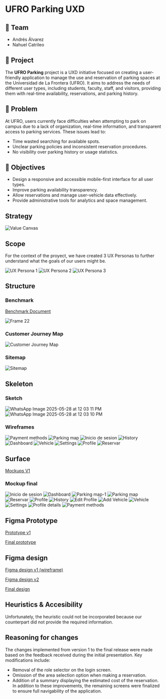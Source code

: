 # UFRO Parking UXD

## 👥 Team

- Andrés Álvarez
- Nahuel Catrileo

## 📱 Project

The **UFRO Parking** project is a UXD initiative focused on creating a user-friendly application to manage the use and reservation of parking spaces at the Universidad de La Frontera (UFRO). It aims to address the needs of different user types, including students, faculty, staff, and visitors, providing them with real-time availability, reservations, and parking history.

## 📌 Problem

At UFRO, users currently face difficulties when attempting to park on campus due to a lack of organization, real-time information, and transparent access to parking services. These issues lead to:

- Time wasted searching for available spots.
- Unclear parking policies and inconsistent reservation procedures.
- No visibility over parking history or usage statistics.

## 🎯 Objectives

- Design a responsive and accessible mobile-first interface for all user types.
- Improve parking availability transparency.
- Allow reservations and manage user-vehicle data effectively.
- Provide administrative tools for analytics and space management.

## Strategy
![Value Canvas](https://github.com/user-attachments/assets/9d1c3ce4-8adb-4c47-8a41-b6571ea13d40)

## Scope
For the context of the proyect, we have created 3 UX Personas to further understand what the goals of our users might be.

![UX Persona 1](https://github.com/user-attachments/assets/0effe138-e61c-4aba-9e4c-762e1a8eb952)
![UX Persona 2](https://github.com/user-attachments/assets/a242c078-ac9d-44ff-9635-0e1d222a7875)
![UX Persona 3](https://github.com/user-attachments/assets/77b59717-b943-4d75-8eeb-92c585b80ad0)

## Structure
### Benchmark
[Benchmark Document](https://github.com/andres-alvarez19/estacionamiento-ufro/blob/main/Brenchmark/Benchmark.md)

![Frame 22](https://github.com/user-attachments/assets/a602574e-b675-46a7-af9e-30522da95b01)

### Customer Journey Map

![Customer Journey Map](https://github.com/user-attachments/assets/c4e3d9cf-d491-437d-849a-5c190fe414f2)

### Sitemap

![Sitemap](https://github.com/user-attachments/assets/3dbaa369-bbce-49d5-876c-9eebc0eebf5e)

## Skeleton

### Sketch
![WhatsApp Image 2025-05-28 at 12 03 11 PM](https://github.com/user-attachments/assets/6e1a42fa-2c1d-41b7-b12f-ef04cdcfc03d)
![WhatsApp Image 2025-05-28 at 12 03 10 PM](https://github.com/user-attachments/assets/ae7f9a0c-bd08-4a29-9c7f-9acd82fef59b)

### Wireframes

![Payment methods](https://github.com/user-attachments/assets/8ed9ae9d-a041-42e9-93d0-3eeffb510863)
![Parking map](https://github.com/user-attachments/assets/626fc217-12d2-49cc-b4fc-64a2508a23b3)
![Inicio de sesion](https://github.com/user-attachments/assets/d88ec4df-76f9-4b34-b694-952f355c5c63)
![History](https://github.com/user-attachments/assets/2652463a-97d0-4b5c-a783-894410bc5883)
![Dashboard](https://github.com/user-attachments/assets/223ea867-1b63-49f3-9014-fdcab1cf1aa0)
![Vehicle](https://github.com/user-attachments/assets/8e57d150-d6a4-4c98-a2d1-25823a88c0a6)
![Settings](https://github.com/user-attachments/assets/0ff23741-f675-41ae-9a49-2c5581d0f8a3)
![Profile](https://github.com/user-attachments/assets/f8a8e800-3695-4c65-a66f-f17079d8579b)
![Reservar](https://github.com/user-attachments/assets/265585d4-a87a-43bb-930c-31511f301a88)


## Surface
[Mockups V1](https://github.com/andres-alvarez19/estacionamiento-ufro/blob/main/deliverables/Mockups/mockups.md)

### Mockup final

![Inicio de sesion](https://github.com/user-attachments/assets/bbdc73f5-a26c-4139-9fe6-e0db97bfda87)
![Dashboard](https://github.com/user-attachments/assets/eadf2e1b-e3c4-4e87-8fa3-6fa7b6fe1432)
![Parking map-1](https://github.com/user-attachments/assets/d9855faa-3226-4079-afb0-bed9e86070c5)
![Parking map](https://github.com/user-attachments/assets/5532be6d-05d8-40a8-9002-24939c006eb9)
![Reservar](https://github.com/user-attachments/assets/a4442844-a8d0-4255-b70f-80ea4ee7455e)
![Profile](https://github.com/user-attachments/assets/fed0cf09-e244-4abe-bfaa-921feba6c0f6)
![History](https://github.com/user-attachments/assets/3452443f-03e3-48b7-ba8f-7f42afc034df)
![Edit Profile](https://github.com/user-attachments/assets/bdca65e4-4ae4-418c-a9d5-a1ad53fc9078)
![Add Vehicle](https://github.com/user-attachments/assets/94e0986b-1462-4ccc-88da-029e30e0c305)
![Vehicle](https://github.com/user-attachments/assets/1f611532-ae68-4952-9109-03010cb45df9)
![Settings](https://github.com/user-attachments/assets/4b861147-9db2-4074-803d-2fc500b2c5d0)
![Profile details](https://github.com/user-attachments/assets/739a9e3d-1530-4782-8aeb-04a7364b0471)
![Payment methods](https://github.com/user-attachments/assets/d8bd0afe-56ee-460f-84fd-58021c292b75)


## Figma Prototype

[Prototype v1](https://www.figma.com/proto/dDiHP3pFwrYQTXsImSc0D3/Estacionamiento--Copia-?t=3KfREQraM2P2nw9D-0&scaling=scale-down&content-scaling=fixed&page-id=0%3A1&node-id=1-2&starting-point-node-id=1%3A2)

[Final prototype](https://www.figma.com/proto/cnUjrah5jbOEpTv6TfGex0/Estacionamiento?node-id=1-2&p=f&t=erOYt2RysL5ffHaq-0&scaling=scale-down&content-scaling=fixed&page-id=0%3A1&starting-point-node-id=1%3A2)

## Figma design

[Figma design v1 (wireframe)](https://www.figma.com/design/9MYECD2RUertoHZJaU0aHO/Estacionamiento--Copia-?t=SuIYPc0TQyv1yyYb-0)

[Figma design v2](https://www.figma.com/design/dDiHP3pFwrYQTXsImSc0D3/Estacionamiento--Copia-?t=3KfREQraM2P2nw9D-0)

[Final design](https://www.figma.com/design/cnUjrah5jbOEpTv6TfGex0/Estacionamiento?node-id=0-1&p=f&t=erOYt2RysL5ffHaq-0)


## Heuristics & Accesibility
Unfortunately, the heuristic could not be incorporated because our counterpart did not provide the required information.

## Reasoning for changes

The changes implemented from version 1 to the final release were made based on the feedback received during the initial presentation. Key modifications include:
- Removal of the role selector on the login screen.
- Omission of the area selection option when making a reservation.
- Addition of a summary displaying the estimated cost of the reservation.
In addition to these improvements, the remaining screens were finalized to ensure full navigability of the application.
